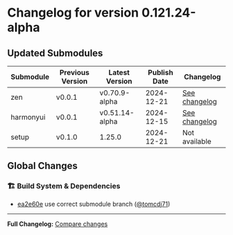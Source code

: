 <h1>Changelog for version 0.121.24-alpha</h1>
<h2>Updated Submodules</h2>
<table><thead><tr><th>Submodule</th><th>Previous Version</th><th>Latest Version</th><th>Publish Date</th><th>Changelog</th></tr></thead><tbody><tr><td>zen</td><td>v0.0.1</td><td>v0.70.9-alpha</td><td>2024-12-21</td><td><a href='https://github.com/MediaEase/zen/tree/develop/docs/changelogs/CHANGELOG_v0.70.9-alpha.md'>See changelog</a></td></tr><tr><td>harmonyui</td><td>v0.0.1</td><td>v0.51.14-alpha</td><td>2024-12-15</td><td><a href='https://github.com/MediaEase/harmonyui/tree/develop/docs/changelogs/CHANGELOG_v0.51.14-alpha.md'>See changelog</a></td></tr><tr><td>setup</td><td>v0.1.0</td><td>1.25.0</td><td>2024-12-21</td><td>Not available</td></tr></tbody></table><h2>Global Changes</h2><h3>🏗️ Build System & Dependencies</h3><ul><li><a href="https://github.com/MediaEase/MediaEase/commit/ea2e60e" class="commit-link">ea2e60e</a> use correct submodule branch (<a href="https://github.com/tomcdj71" class="author-link">@tomcdj71</a>)</li></ul><hr><p><strong>Full Changelog:</strong> <a href="https://github.com/MediaEase/MediaEase/compare/v0.0.1...v0.121.24-alpha">Compare changes</a></p>